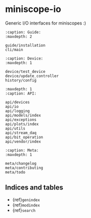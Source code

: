 # miniscope-io

Generic I/O interfaces for miniscopes :)

```{toctree}
:caption: Guide:
:maxdepth: 2

guide/installation
cli/main
```

```{toctree}
:caption: Device:
:maxdepth: 1

device/test_device
device/update_controller
history/config
```

```{toctree}
:maxdepth: 1
:caption: API:

api/devices
api/io
api/logging
api/models/index
api/exceptions
api/plots/index
api/utils
api/stream_daq
api/bit_operation
api/vendor/index
```

```{toctree}
:caption: Meta:
:maxdepth: 1

meta/changelog
meta/contributing
meta/todo
```
 

## Indices and tables

* {ref}`genindex`
* {ref}`modindex`
* {ref}`search`
